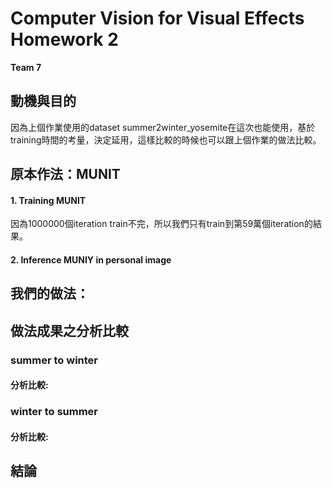 # Computer Vision for Visual Effects Homework 2 
**Team 7**  


## 動機與目的
因為上個作業使用的dataset summer2winter_yosemite在這次也能使用，基於training時間的考量，決定延用，這樣比較的時候也可以跟上個作業的做法比較。  

## 原本作法：MUNIT

#### 1. Training MUNIT
因為1000000個iteration train不完，所以我們只有train到第59萬個iteration的結果。    



#### 2. Inference MUNIY in personal image

  


## 我們的做法：


## 做法成果之分析比較

### summer to winter



#### 分析比較:


### winter to summer



#### 分析比較:


## 結論




